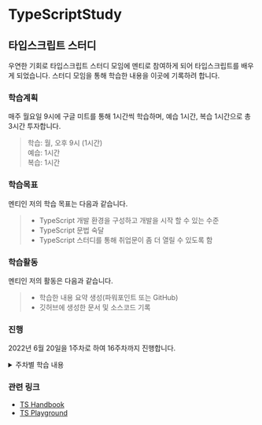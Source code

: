 # TypeScriptStudy

## 타입스크립트 스터디

우연한 기회로 타입스크립트 스터디 모임에 멘티로 참여하게 되어 타입스크립트를 배우게 되었습니다.
스터디 모임을 통해 학습한 내용을 이곳에 기록하려 합니다.

### 학습계획

매주 월요일 9시에 구글 미트를 통해 1시간씩 학습하며, 예습 1시간, 복습 1시간으로 총 3시간 투자합니다.

> 학습: 월, 오후 9시 (1시간)  
> 예습: 1시간  
> 복습: 1시간  

### 학습목표

멘티인 저의 학습 목표는 다음과 같습니다.

> - TypeScript 개발 환경을 구성하고 개발을 시작 할 수 있는 수준
> - TypeScript 문법 숙달
> - TypeScript 스터디를 통해 취업문이 좀 더 열릴 수 있도록 함

### 학습활동

멘티인 저의 활동은 다음과 같습니다.

> - 학습한 내용 요약 생성(파워포인트 또는 GitHub)
> - 깃허브에 생성한 문서 및 소스코드 기록

### 진행

2022년 6월 20일을 1주차로 하여 16주차까지 진행합니다.

<details>
<summary>주차별 학습 내용</summary>

> 1주 - The TypeScript Handbook ✔️  
> 2주 - The Basics ✔️  
> 3주 - Everyday Types ✔️  
> 4주 - Narrowing ✔️  
> 5주 - More on Functions ✔️  
> 6주 - Object Types ✔️  
> 7주 - Creating Types from Types  
> 8주 - Creating Types from Types  
> 9주 - Creating Types from Types  
> 10주 - Creating Types from Types  
> 11주 - Creating Types from Types  
> 12주 - Creating Types from Types  
> 13주 - Creating Types from Types  
> 14주 - Classes  
> 15주 - Classes  
> 16주 : Modules  

</details>

### 관련 링크

- [TS Handbook](https://www.typescriptlang.org/docs/handbook/intro.html)
- [TS Playground](https://www.typescriptlang.org/play/)
